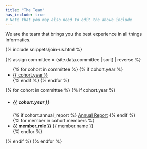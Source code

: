 ```yaml
---
title: "The Team"
has_include: true
# Note that you may also need to edit the above include
---
```


We are the team that brings you the best experience in all things Informatics.

{% include snippets/join-us.html %}

{% assign committee = (site.data.committee | sort) | reverse %}

<div class="row">
	<div class="col-xl-2 col-lg-3 push-lg-8 col-sm-12">
		<ul id="cohorts" class="list-group">
			{% for cohort in committee %}
				{% if cohort.year %}
					<li class="list-group-item justify-content-center">
						<a href="#cohort-{{ cohort.year | slugify }}">{{ cohort.year }}</a>
					</li>
				{% endif %}
			{% endfor %}
		</ul>
	</div>
	<!-- -->
	<!-- -->
	<div class="col-lg-8 pull-lg-3 pull-xl-2 col-sm-12">
		{% for cohort in committee %}
			{% if cohort.year %}
			<i id="cohort-{{ cohort.year | slugify }}"></i>
			<ul class="list-group mb-4">
				<li class="list-group-item justify-content-between">
					<h5 class="mb-0">{{ cohort.year }}</h5>
					<span>
						<!--<a class="btn disabled btn-sm btn-outline-danger" href="#">Financial Report</a>-->
						{% if cohort.annual_report %}
						<a class="btn btn-sm btn-outline-danger" href="https://github.com/compsoc-edinburgh/annual-reports/blob/master/{{ cohort.year | slugify }}.pdf">Annual Report</a>
						{% endif %}
					</span>
				</li>
				{% for member in cohort.members %}
					<li class="list-group-item justify-content-between">
						<strong>{{ member.role }}</strong>
						<span>{{ member.name }}</span>
					</li>
				{% endfor %}
			</ul>
			{% endif %}
		{% endfor %}
	</div>
</div>
